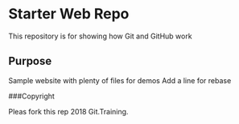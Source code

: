 # Starter Web Repo

This repository is for showing how Git and GitHub work

## Purpose

Sample website with plenty of files for demos
Add a line for rebase

###Copyright


Pleas fork this rep
2018 Git.Training.
